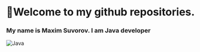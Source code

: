 #   👋Welcome to my github repositories.
### My name is Maxim Suvorov. I am Java developer
![Java](https://img.shields.io/badge/java-%23ED8B00.svg?style=for-the-badge&logo=java&logoColor=white)

<!--
**max10max/max10max** is a ✨ _special_ ✨ repository because its `README.md` (this file) appears on your GitHub profile.

Here are some ideas to get you started:

- 🔭 I’m currently working on ...
- 🌱 I’m currently learning ...
- 👯 I’m looking to collaborate on ...
- 🤔 I’m looking for help with ...
- 💬 Ask me about ...
- 📫 How to reach me: ...
- 😄 Pronouns: ...
- ⚡ Fun fact: ...
-->
